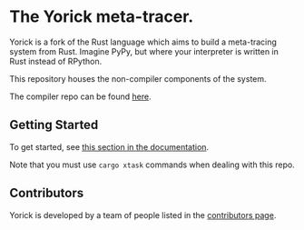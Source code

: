 # The Yorick meta-tracer.

Yorick is a fork of the Rust language which aims to build a meta-tracing system
from Rust. Imagine PyPy, but where your interpreter is written in Rust instead
of RPython.

This repository houses the non-compiler components of the system.

The compiler repo can be found [here](https://github.com/softdevteam/ykrustc).

## Getting Started

To get started, see
[this section in the documentation](https://softdevteam.github.io/ykdocs/dev/getting_started.html).

Note that you must use `cargo xtask` commands when dealing with this repo.

## Contributors

Yorick is developed by a team of people listed in the
[contributors page](https://github.com/softdevteam/yk/graphs/contributors).
